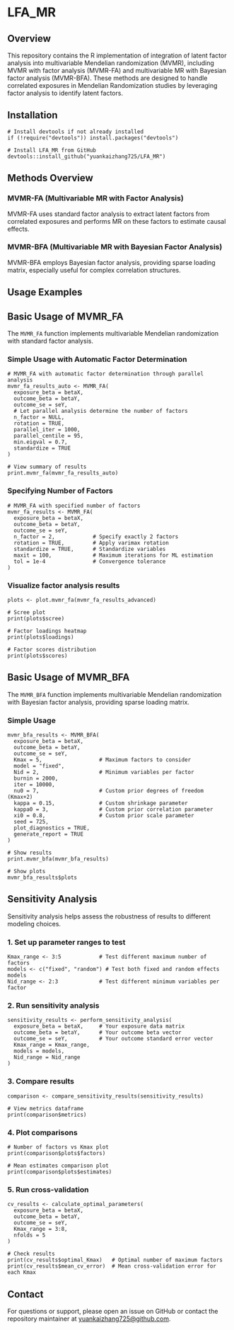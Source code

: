 # LFA_MR

## Overview

This repository contains the R implementation of integration of latent factor analysis into multivariable Mendelian randomization (MVMR), including MVMR with factor analysis (MVMR-FA) and multivariable MR with Bayesian factor analysis (MVMR-BFA). These methods are designed to handle correlated exposures in Mendelian Randomization studies by leveraging factor analysis to identify latent factors.

## Installation

```{r}
# Install devtools if not already installed
if (!require("devtools")) install.packages("devtools")

# Install LFA_MR from GitHub
devtools::install_github("yuankaizhang725/LFA_MR")
```

## Methods Overview

### MVMR-FA (Multivariable MR with Factor Analysis)
MVMR-FA uses standard factor analysis to extract latent factors from correlated exposures and performs MR on these factors to estimate causal effects.

### MVMR-BFA (Multivariable MR with Bayesian Factor Analysis)
MVMR-BFA employs Bayesian factor analysis, providing sparse loading matrix, especially useful for complex correlation structures.

## Usage Examples

## Basic Usage of MVMR_FA

The `MVMR_FA` function implements multivariable Mendelian randomization with standard factor analysis.

### Simple Usage with Automatic Factor Determination

```{r mvmr_fa_auto}
# MVMR_FA with automatic factor determination through parallel analysis
mvmr_fa_results_auto <- MVMR_FA(
  exposure_beta = betaX,
  outcome_beta = betaY,
  outcome_se = seY,
  # Let parallel analysis determine the number of factors
  n_factor = NULL,
  rotation = TRUE,
  parallel_iter = 1000,
  parallel_centile = 95,
  min.eigval = 0.7,
  standardize = TRUE
)

# View summary of results
print.mvmr_fa(mvmr_fa_results_auto)
```

### Specifying Number of Factors

```{r mvmr_fa_specific}
# MVMR_FA with specified number of factors
mvmr_fa_results <- MVMR_FA(
  exposure_beta = betaX,
  outcome_beta = betaY,
  outcome_se = seY,
  n_factor = 2,            # Specify exactly 2 factors
  rotation = TRUE,         # Apply varimax rotation
  standardize = TRUE,      # Standardize variables
  maxit = 100,             # Maximum iterations for ML estimation
  tol = 1e-4               # Convergence tolerance
)
```

### Visualize factor analysis results

```{r}
plots <- plot.mvmr_fa(mvmr_fa_results_advanced)

# Scree plot
print(plots$scree)

# Factor loadings heatmap
print(plots$loadings)

# Factor scores distribution
print(plots$scores)
```

## Basic Usage of MVMR_BFA

The `MVMR_BFA` function implements multivariable Mendelian randomization with Bayesian factor analysis, providing sparse loading matrix.

### Simple Usage

```{r mvmr_bfa_simple}
mvmr_bfa_results <- MVMR_BFA(
  exposure_beta = betaX,
  outcome_beta = betaY,
  outcome_se = seY,
  Kmax = 5,                  # Maximum factors to consider
  model = "fixed",
  Nid = 2,                   # Minimum variables per factor
  burnin = 2000,
  iter = 10000,
  nu0 = 7,                   # Custom prior degrees of freedom (Kmax+2)
  kappa = 0.15,              # Custom shrinkage parameter
  kappa0 = 3,                # Custom prior correlation parameter
  xi0 = 0.8,                 # Custom prior scale parameter
  seed = 725,
  plot_diagnostics = TRUE,
  generate_report = TRUE
)

# Show results
print.mvmr_bfa(mvmr_bfa_results)

# Show plots
mvmr_bfa_results$plots
```


## Sensitivity Analysis

Sensitivity analysis helps assess the robustness of results to different modeling choices.

### 1. Set up parameter ranges to test

```{r setup_sensitivity}
Kmax_range <- 3:5            # Test different maximum number of factors
models <- c("fixed", "random") # Test both fixed and random effects models
Nid_range <- 2:3             # Test different minimum variables per factor
```

### 2. Run sensitivity analysis

```{r run_sensitivity}
sensitivity_results <- perform_sensitivity_analysis(
  exposure_beta = betaX,     # Your exposure data matrix
  outcome_beta = betaY,      # Your outcome beta vector
  outcome_se = seY,          # Your outcome standard error vector
  Kmax_range = Kmax_range,
  models = models,
  Nid_range = Nid_range
)
```

### 3. Compare results

```{r compare_sensitivity}
comparison <- compare_sensitivity_results(sensitivity_results)

# View metrics dataframe
print(comparison$metrics)
```

### 4. Plot comparisons

```{r plot_comparisons, fig.width=10, fig.height=6}
# Number of factors vs Kmax plot
print(comparison$plots$factors)

# Mean estimates comparison plot
print(comparison$plots$estimates)
```

### 5. Run cross-validation

```{r cross_validation}
cv_results <- calculate_optimal_parameters(
  exposure_beta = betaX,
  outcome_beta = betaY,
  outcome_se = seY,
  Kmax_range = 3:8,
  nfolds = 5
)

# Check results
print(cv_results$optimal_Kmax)   # Optimal number of maximum factors
print(cv_results$mean_cv_error)  # Mean cross-validation error for each Kmax
```


## Contact

For questions or support, please open an issue on GitHub or contact the repository maintainer at yuankaizhang725@github.com.
